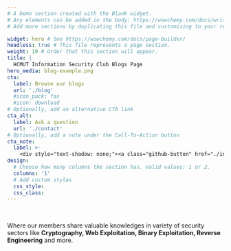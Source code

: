 ```yaml
---
# A Demo section created with the Blank widget.
# Any elements can be added in the body: https://wowchemy.com/docs/writing-markdown-latex/
# Add more sections by duplicating this file and customizing to your requirements.

widget: hero # See https://wowchemy.com/docs/page-builder/
headless: true # This file represents a page section.
weight: 10 # Order that this section will appear.
title: |
  HCMUT Information Security Club Blogs Page
hero_media: blog-example.png
cta:
  label: Browse our blogs
  url: './blog'
  #icon_pack: fas
  #icon: download
# Optionally, add an alternative CTA link
cta_alt:
  label: Ask a question
  url: './contact'
# Optionally, add a note under the Call-To-Action button
cta_note:
  label: >-
    <div style="text-shadow: none;"><a class="github-button" href="./introduction" data-icon="octicon-star" data-size="large" data-show-count="true" aria-label="Star">Introduction Tour</a></div>
design:
  # Choose how many columns the section has. Valid values: 1 or 2.
  columns: '1'
  # Add custom styles
  css_style:
  css_class:
---
```


<br>

Where our members share valuable knowledges in variety of security sectors like **Cryptography, Web Exploitation, Binary Exploitation, Reverse Engineering** and more.  
<br>
